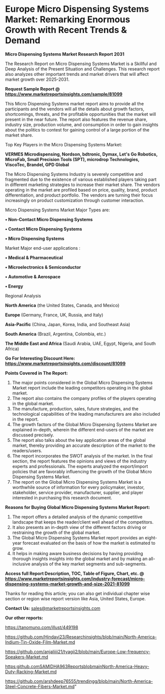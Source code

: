 # Europe Micro Dispensing Systems Market: Remarking Enormous Growth with Recent Trends & Demand

<strong>Micro Dispensing Systems Market Research Report 2031</strong>

The Research Report on Micro Dispensing Systems Market is a Skillful and Deep Analysis of the Present Situation and Challenges. This research report also analyzes other important trends and market drivers that will affect market growth over 2025-2031.

<strong>Request Sample Report @ <a href=https://www.marketreportsinsights.com/sample/81099>https://www.marketreportsinsights.com/sample/81099</a></strong>

This Micro Dispensing Systems market report aims to provide all the participants and the vendors will all the details about growth factors, shortcomings, threats, and the profitable opportunities that the market will present in the near future. The report also features the revenue share, industry size, production volume, and consumption in order to gain insights about the politics to contest for gaining control of a large portion of the market share.

Top Key Players in the Micro Dispensing Systems Market:

<strong>VERMES Microdispensing, Nordson, bdtronic, Dymax, Let&#39;s Go Robotics, MicroFab, Small Precision Tools (SPT), microdrop Technologies, ViscoTec, Brandel, GPD Global</strong>

The Micro Dispensing Systems Industry is severely competitive and fragmented due to the existence of various established players taking part in different marketing strategies to increase their market share. The vendors operating in the market are profiled based on price, quality, brand, product differentiation, and product portfolio. The vendors are turning their focus increasingly on product customization through customer interaction.

Micro Dispensing Systems Market Major Types are:

<strong>• Non-Contact Micro Dispensing Systems

• Contact Micro Dispensing Systems

• Micro Dispensing Systems</strong>

Market Major end-user applications :

<strong>• Medical & Pharmaceutical

• Microelectronics & Semiconductor

• Automotive & Aerospace

• Energy</strong>

Regional Analysis

</u><strong><b>North America</b></strong> (the United States, Canada, and Mexico)

<strong><b>Europe </b></strong>(Germany, France, UK, Russia, and Italy)

<strong><b>Asia-Pacific</b></strong> (China, Japan, Korea, India, and Southeast Asia)

<strong><b>South America</b></strong> (Brazil, Argentina, Colombia, etc.)

<strong><b>The Middle East and Africa</b></strong> (Saudi Arabia, UAE, Egypt, Nigeria, and South Africa)

<strong>Go For Interesting Discount Here: <a href=https://www.marketreportsinsights.com/discount/81099>https://www.marketreportsinsights.com/discount/81099</a></strong>

<strong>Points Covered in The Report:</strong>
<ol>
  <li>The major points considered in the Global Micro Dispensing Systems Market report include the leading competitors operating in the global market.</li>
  <li>The report also contains the company profiles of the players operating in the global market.</li>
  <li>The manufacture, production, sales, future strategies, and the technological capabilities of the leading manufacturers are also included in the report.</li>
  <li>The growth factors of the Global Micro Dispensing Systems Market are explained in-depth, wherein the different end-users of the market are discussed precisely.</li>
  <li>The report also talks about the key application areas of the global market, thereby providing an accurate description of the market to the readers/users.</li>
  <li>The report incorporates the SWOT analysis of the market. In the final section, the report features the opinions and views of the industry experts and professionals. The experts analyzed the export/import policies that are favorably influencing the growth of the Global Micro Dispensing Systems Market.</li>
  <li>The report on the Global Micro Dispensing Systems Market is a worthwhile source of information for every policymaker, investor, stakeholder, service provider, manufacturer, supplier, and player interested in purchasing this research document.</li>
</ol>
<strong>Reasons for Buying Global Micro Dispensing Systems Market Report:</strong>

<ol>
  <li>The report offers a detailed analysis of the dynamic competitive landscape that keeps the reader/client well ahead of the competitors.</li>
  <li>It also presents an in-depth view of the different factors driving or restraining the growth of the global market.</li>
  <li>The Global Micro Dispensing Systems Market report provides an eight-year forecast evaluated on the basis of how the market is estimated to grow.</li>
  <li>It helps in making aware business decisions by having providing thorough insights insights into the global market and by making an all-inclusive analysis of the key market segments and sub-segments.</li>
</ol>
<strong>Access full Report Description, TOC, Table of Figure, Chart, etc. @ <a href=https://www.marketreportsinsights.com/industry-forecast/micro-dispensing-systems-market-growth-and-size-2021-81099>https://www.marketreportsinsights.com/industry-forecast/micro-dispensing-systems-market-growth-and-size-2021-81099</a></strong>


Thanks for reading this article; you can also get individual chapter wise section or region wise report version like Asia, United States, Europe.

<strong>Contact Us:</strong>
sales@marketreportsinsights.com

<strong>Our other reports:</strong>

<a href=https://tanomuno.com/illust/449198>https://tanomuno.com/illust/449198</a>

<a href=https://github.com/Hindavi23/Researchinsights/blob/main/North-America-Indium-Tin-Oxide-Film-Market.md>https://github.com/Hindavi23/Researchinsights/blob/main/North-America-Indium-Tin-Oxide-Film-Market.md</a>

<a href=https://github.com/anjaliiii21/tyagii2/blob/main/Europe-Low-frequency-Speakers-Market.md>https://github.com/anjaliiii21/tyagii2/blob/main/Europe-Low-frequency-Speakers-Market.md</a>

<a href=https:github.comSAMIDHA963ReportsblobmainNorth-America-Heavy-Duty-Racking-Market.md>https:github.comSAMIDHA963ReportsblobmainNorth-America-Heavy-Duty-Racking-Market.md</a>

<a href=https://github.com/arshdeep76555/trendingg/blob/main/North-America-Steel-Concrete-Fibers-Market.md>https://github.com/arshdeep76555/trendingg/blob/main/North-America-Steel-Concrete-Fibers-Market.md</a>"
